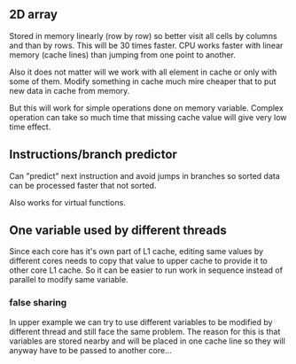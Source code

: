 ## 2D array

Stored in memory linearly (row by row) so better visit all cells by columns and than by rows. This will be 30 times faster.
CPU works faster with linear memory (cache lines) than jumping from one point to another.

Also it does not matter will we work with all element in cache or only with some of them. Modify something in cache much mire cheaper that to put new data in cache from memory.

But this will work for simple operations done on memory variable. Complex operation can take so much time that missing cache value will give very low time effect.

## Instructions/branch predictor

Can "predict" next instruction and avoid jumps in branches so sorted data can be processed faster that not sorted.

Also works for virtual functions.

## One variable used by different threads

Since each core has it's own part of L1 cache, editing same values by different cores needs to copy that value to upper cache to provide it to other core L1 cache. So it can be easier to run work in sequence instead of parallel to modify same variable.

### false sharing

In upper example we can try to use different variables to be modified by different thread and still face the same problem. The reason for this is that variables are stored nearby and will be placed in one cache line so they will anyway have to be passed to another core...